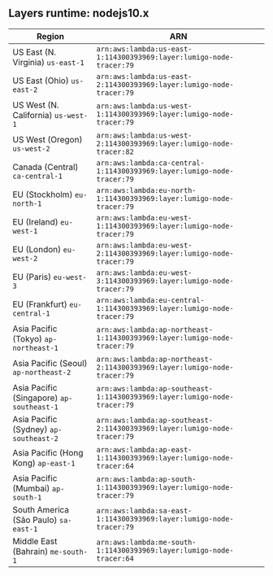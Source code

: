 Layers runtime: nodejs10.x
----
| Region | ARN |
| --- | --- |
|US East (N. Virginia)  `us-east-1`|`arn:aws:lambda:us-east-1:114300393969:layer:lumigo-node-tracer:79`|
|US East (Ohio)  `us-east-2`|`arn:aws:lambda:us-east-2:114300393969:layer:lumigo-node-tracer:79`|
|US West (N. California)  `us-west-1`|`arn:aws:lambda:us-west-1:114300393969:layer:lumigo-node-tracer:79`|
|US West (Oregon)  `us-west-2`|`arn:aws:lambda:us-west-2:114300393969:layer:lumigo-node-tracer:82`|
|Canada (Central)  `ca-central-1`|`arn:aws:lambda:ca-central-1:114300393969:layer:lumigo-node-tracer:79`|
|EU (Stockholm)  `eu-north-1`|`arn:aws:lambda:eu-north-1:114300393969:layer:lumigo-node-tracer:79`|
|EU (Ireland)  `eu-west-1`|`arn:aws:lambda:eu-west-1:114300393969:layer:lumigo-node-tracer:79`|
|EU (London)  `eu-west-2`|`arn:aws:lambda:eu-west-2:114300393969:layer:lumigo-node-tracer:79`|
|EU (Paris)  `eu-west-3`|`arn:aws:lambda:eu-west-3:114300393969:layer:lumigo-node-tracer:79`|
|EU (Frankfurt)  `eu-central-1`|`arn:aws:lambda:eu-central-1:114300393969:layer:lumigo-node-tracer:79`|
|Asia Pacific (Tokyo)  `ap-northeast-1`|`arn:aws:lambda:ap-northeast-1:114300393969:layer:lumigo-node-tracer:79`|
|Asia Pacific (Seoul)  `ap-northeast-2`|`arn:aws:lambda:ap-northeast-2:114300393969:layer:lumigo-node-tracer:79`|
|Asia Pacific (Singapore)  `ap-southeast-1`|`arn:aws:lambda:ap-southeast-1:114300393969:layer:lumigo-node-tracer:79`|
|Asia Pacific (Sydney)  `ap-southeast-2`|`arn:aws:lambda:ap-southeast-2:114300393969:layer:lumigo-node-tracer:79`|
|Asia Pacific (Hong Kong)  `ap-east-1`|`arn:aws:lambda:ap-east-1:114300393969:layer:lumigo-node-tracer:64`|
|Asia Pacific (Mumbai)  `ap-south-1`|`arn:aws:lambda:ap-south-1:114300393969:layer:lumigo-node-tracer:79`|
|South America (São Paulo)  `sa-east-1`|`arn:aws:lambda:sa-east-1:114300393969:layer:lumigo-node-tracer:79`|
|Middle East (Bahrain)  `me-south-1`|`arn:aws:lambda:me-south-1:114300393969:layer:lumigo-node-tracer:64`|
